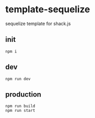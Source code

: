# template-sequelize

sequelize template for shack.js

## init

```
npm i
```

## dev

```
npm run dev
```


## production

```
npm run build
npm run start
```